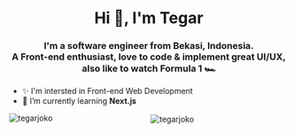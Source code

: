 <h1 align="center">Hi 👋, I'm Tegar</h1>
<h3 align="center">I'm a software engineer from Bekasi, Indonesia.<br>
A Front-end enthusiast, love to code & implement great UI/UX,
also like to watch Formula 1 🏎</h3>


- ✨ I'm intersted in Front-end Web Development
- 🌱 I’m currently learning **Next.js**

<center><p><img align="left" src="https://github-readme-stats.vercel.app/api/top-langs?username=tegarjoko&count_private=true&show_icons=true&locale=en&layout=compact" alt="tegarjoko" /></p></center>

<center><p>&nbsp;<img align="center" src="https://github-readme-stats.vercel.app/api?username=tegarjoko&show_icons=true&locale=en" alt="tegarjoko" /></p></center>
